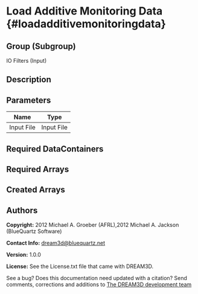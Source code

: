 Load Additive Monitoring Data {#loadadditivemonitoringdata}
======
## Group (Subgroup) ##
IO Filters (Input)

## Description ##


## Parameters ##

| Name | Type |
|------|------|
| Input File | Input File |

## Required DataContainers ##


## Required Arrays ##


## Created Arrays ##


## Authors ##

**Copyright:** 2012 Michael A. Groeber (AFRL),2012 Michael A. Jackson (BlueQuartz Software)

**Contact Info:** dream3d@bluequartz.net

**Version:** 1.0.0

**License:**  See the License.txt file that came with DREAM3D.




See a bug? Does this documentation need updated with a citation? Send comments, corrections and additions to [The DREAM3D development team](mailto:dream3d@bluequartz.net?subject=Documentation%20Correction)

